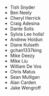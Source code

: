 * Tish Snyder
* Ben Neely
* Cheryl Herrick
* Craig Adesina
* Dante Solis 
* Sylvia Lee holla!
* Andrew Holdun
* Diane Kulseth
* gchan1337king
* Mike Deezy
* Mike Liu
* William De Vos
* Chris Matus
* Sean Mulligan
* Alan Carden
* Jake Wengroff

